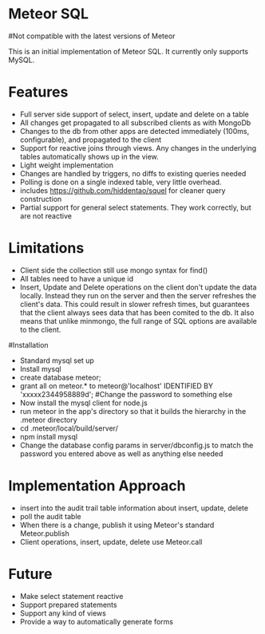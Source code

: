 Meteor SQL
==========

#Not compatible with the latest versions of Meteor

This is an initial implementation of Meteor SQL. It currently only supports MySQL.

# Features
* Full server side support of select, insert, update and delete on a table
* All changes get propagated to all subscribed clients as with MongoDb
* Changes to the db from other apps are detected immediately (100ms, configurable), and propagated to the client
* Support for reactive joins through views. Any changes in the underlying tables automatically shows up in the view.
* Light weight implementation
 * Changes are handled by triggers, no diffs to existing queries needed
 * Polling is done on a single indexed table, very little overhead.
* includes https://github.com/hiddentao/squel for cleaner query construction
* Partial support for general select statements. They work correctly, but are not reactive

# Limitations
* Client side the collection still use mongo syntax for find()
* All tables need to have a unique id 
* Insert, Update and Delete operations on the client don't update the data locally. Instead they run on the server and then the server refreshes the client's data. This could result in slower refresh times, but guarantees that the client always sees data that has been comited to the db. It also means that unlike minmongo, the full range of SQL options are available to the client.

#Installation

* Standard mysql set up
 * Install mysql
 * create database meteor;
 * grant all on meteor.\* to meteor@'localhost' IDENTIFIED BY 'xxxxx2344958889d'; #Change the password to something else
* Now install the mysql client for node.js
 * run meteor in the app's directory so that it builds the hierarchy in the .meteor directory
 * cd .meteor/local/build/server/
 * npm install mysql
* Change the database config params in server/dbconfig.js to match the password you entered above as well as anything else needed

# Implementation Approach
* insert into the audit trail table information about insert, update, delete
* poll the audit table
* When there is a change, publish it using Meteor's standard Meteor.publish
* Client operations, insert, update, delete use Meteor.call

# Future
* Make select statement reactive
* Support prepared statements
* Support any kind of views
* Provide a way to automatically generate forms
